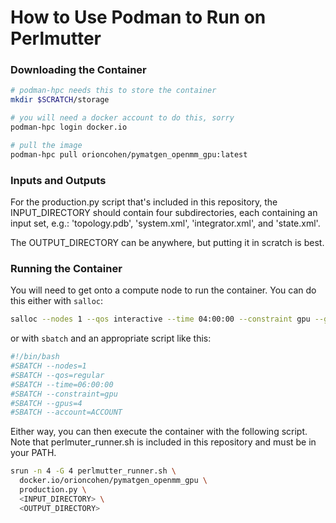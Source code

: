 # How to Use Podman to Run on Perlmutter

### Downloading the Container

```bash
# podman-hpc needs this to store the container
mkdir $SCRATCH/storage

# you will need a docker account to do this, sorry
podman-hpc login docker.io

# pull the image
podman-hpc pull orioncohen/pymatgen_openmm_gpu:latest
```

### Inputs and Outputs

For the production.py script that's included in this repository, the
INPUT_DIRECTORY should contain four subdirectories, each containing an input
set, e.g.: 'topology.pdb', 'system.xml', 'integrator.xml', and 'state.xml'.

The OUTPUT_DIRECTORY can be anywhere, but putting it in scratch is best.

### Running the Container

You will need to get onto a compute node to run the container. You can do this
either with `salloc`:

```bash
salloc --nodes 1 --qos interactive --time 04:00:00 --constraint gpu --gpus 4 --account=ACCOUNT
```

or with `sbatch` and an appropriate script like this:

```bash
#!/bin/bash
#SBATCH --nodes=1
#SBATCH --qos=regular
#SBATCH --time=06:00:00
#SBATCH --constraint=gpu
#SBATCH --gpus=4
#SBATCH --account=ACCOUNT
````

Either way, you can then execute the container with the following script.
Note that perlmuter_runner.sh is included in this repository and must
be in your PATH.

```bash
srun -n 4 -G 4 perlmutter_runner.sh \
  docker.io/orioncohen/pymatgen_openmm_gpu \
  production.py \
  <INPUT_DIRECTORY> \
  <OUTPUT_DIRECTORY>
```
